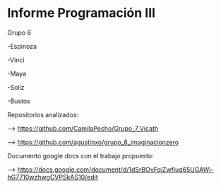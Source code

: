 # Informe Programación III

Grupo 6 

-Espinoza

-Vinci

-Maya

-Soliz

-Bustos

Repositorios analizados: 

--> https://github.com/CamilaPecho/Grupo_7_Vicath

--> https://github.com/agustinxo/grupo_8_imaginacionzero

Documento google docs con el trabajo propuesto: 

--> https://docs.google.com/document/d/1dSrBOvFqjZwfiug65UGAWj-hG7710wzhwgCVPSkAS10/edit
